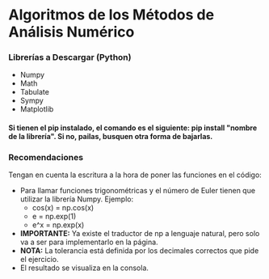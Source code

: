 # Algoritmos de los Métodos de Análisis Numérico
### Librerías a Descargar (Python)
- Numpy
- Math
- Tabulate
- Sympy
- Matplotlib
#### Si tienen el pip instalado, el comando es el siguiente: pip install "nombre de la librería". Si no, pailas, busquen otra forma de bajarlas.

### Recomendaciones
Tengan en cuenta la escritura a la hora de poner las funciones en el código:
- Para llamar funciones trigonométricas y el número de Euler tienen que utilizar la librería Numpy. Ejemplo: 
  - cos(x) = np.cos(x)
  - e = np.exp(1)
  - e^x = np.exp(x)
- **IMPORTANTE:** Ya existe el traductor de np a lenguaje natural, pero solo va a ser para implementarlo en la página.
- **NOTA:** La tolerancia está definida por los decimales correctos que pide el ejercicio.
- El resultado se visualiza en la consola.
